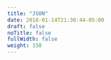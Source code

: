 ```yaml
---
title: "JSON"
date: 2018-01-14T21:38:44-05:00
draft: false
noTitle: false
fullWidth: false
weight: 150
---
```


